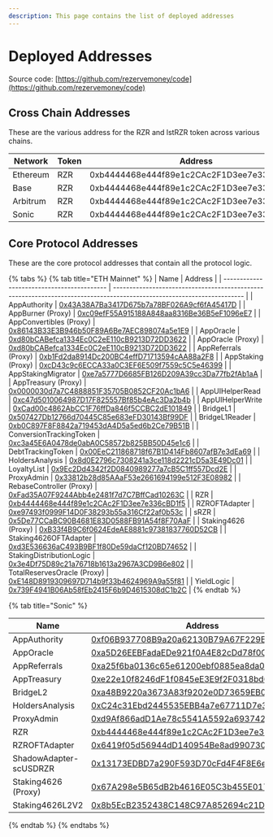 ```yaml
---
description: This page contains the list of deployed addresses
---
```


# Deployed Addresses

Source code: [https://github.com/rezervemoney/code](https://github.com/rezervemoney/code)

## Cross Chain Addresses

These are the various address for the RZR and lstRZR token across various chains.&#x20;

<table><thead><tr><th width="133.91015625">Network</th><th width="99.3828125">Token</th><th>Address</th></tr></thead><tbody><tr><td>Ethereum</td><td>RZR</td><td>0xb4444468e444f89e1c2CAc2F1D3ee7e336cBD1f5</td></tr><tr><td>Base</td><td>RZR</td><td>0xb4444468e444f89e1c2CAc2F1D3ee7e336cBD1f5</td></tr><tr><td>Arbitrum</td><td>RZR</td><td>0xb4444468e444f89e1c2CAc2F1D3ee7e336cBD1f5</td></tr><tr><td>Sonic</td><td>RZR</td><td>0xb4444468e444f89e1c2CAc2F1D3ee7e336cBD1f5</td></tr></tbody></table>

## Core Protocol Addresses

These are the core protocol addresses that contain all the protocol logic.

{% tabs %}
{% tab title="ETH Mainnet" %}
| Name                                       | Address                                                                                                                |
| ------------------------------------------ | ---------------------------------------------------------------------------------------------------------------------- |
| AppAuthority                               | [0x43A38A7Ba3417D675b7a78BF026A9cf6fA45417D](https://etherscan.io/contract/0x43A38A7Ba3417D675b7a78BF026A9cf6fA45417D) |
| AppBurner (Proxy)                          | [0xc09efF55A915188A848aa8316Be36B5eF1096eE7](https://etherscan.io/contract/0xc09efF55A915188A848aa8316Be36B5eF1096eE7) |
| AppConvertibles (Proxy)                    | [0x86143B33E3B946b50F89A6Be7AEC898074a5e1E9](https://etherscan.io/contract/0x86143B33E3B946b50F89A6Be7AEC898074a5e1E9) |
| AppOracle                                  | [0xd80bCABefca1334Ec0C2eE110cB9213D72DD3622](https://etherscan.io/contract/0xd80bCABefca1334Ec0C2eE110cB9213D72DD3622) |
| AppOracle (Proxy)                          | [0xd80bCABefca1334Ec0C2eE110cB9213D72DD3622](https://etherscan.io/contract/0xd80bCABefca1334Ec0C2eE110cB9213D72DD3622) |
| AppReferrals (Proxy)                       | [0xb1Fd2da8914Dc200BC4effD71713594cAA88a2F8](https://etherscan.io/contract/0xb1Fd2da8914Dc200BC4effD71713594cAA88a2F8) |
| AppStaking (Proxy)                         | [0xcD43c9c6ECCA33a0C3EF6E509f7559c5C5e46399](https://etherscan.io/contract/0xcD43c9c6ECCA33a0C3EF6E509f7559c5C5e46399) |
| AppStakingMigrator                         | [0xe7a5777D6685FB126D209A39cc3Da77fb2fAb1aA](https://etherscan.io/contract/0xe7a5777D6685FB126D209A39cc3Da77fb2fAb1aA) |
| AppTreasury (Proxy)                        | [0x0000030d7a7C4888851F35705B0852CF20Ac1bA6](https://etherscan.io/contract/0x0000030d7a7C4888851F35705B0852CF20Ac1bA6) |
| AppUIHelperRead                            | [0xc47d5010064987D17F825557Bf85b4eAc3Da2b4b](https://etherscan.io/contract/0xc47d5010064987D17F825557Bf85b4eAc3Da2b4b) |
| AppUIHelperWrite                           | [0xCad00c4862AbCC1F76ffDa846f5CCBC2dE101849](https://etherscan.io/contract/0xCad00c4862AbCC1F76ffDa846f5CCBC2dE101849) |
| BridgeL1                                   | [0x507427Db12766d70445C85e683eFD30143Bf99DF](https://etherscan.io/contract/0x507427Db12766d70445C85e683eFD30143Bf99DF) |
| BridgeL1Reader                             | [0xb0C897F8F8842a719453dA4D5a5ed6b2Ce79B51B](https://etherscan.io/contract/0xb0C897F8F8842a719453dA4D5a5ed6b2Ce79B51B) |
| ConversionTrackingToken                    | [0xc3a45E6A0478de0abA0C58572b825BB50D45e1c6](https://etherscan.io/contract/0xc3a45E6A0478de0abA0C58572b825BB50D45e1c6) |
| DebtTrackingToken                          | [0x00EeC211868718f67B1D414Fb8607afB7e3dEa69](https://etherscan.io/contract/0x00EeC211868718f67B1D414Fb8607afB7e3dEa69) |
| HoldersAnalysis                            | [0x8d0E2796c7308241a3ce118d2221cD5a3E49Dc01](https://etherscan.io/contract/0x8d0E2796c7308241a3ce118d2221cD5a3E49Dc01) |
| LoyaltyList                                | [0x9Ec2Dd4342f2D0840989277a7cB5C1ff557Dcd2E](https://etherscan.io/contract/0x9Ec2Dd4342f2D0840989277a7cB5C1ff557Dcd2E) |
| ProxyAdmin                                 | [0x33812b28d85AAaF53e2661694199e512F3E08982](https://etherscan.io/contract/0x33812b28d85AAaF53e2661694199e512F3E08982) |
| RebaseController (Proxy)                   | [0xFad35A07F9244Abb4e2481f7d7C7BffCad10263C](https://etherscan.io/contract/0xFad35A07F9244Abb4e2481f7d7C7BffCad10263C) |
| RZR                                        | [0xb4444468e444f89e1c2CAc2F1D3ee7e336cBD1f5](https://etherscan.io/contract/0xb4444468e444f89e1c2CAc2F1D3ee7e336cBD1f5) |
| RZROFTAdapter                              | [0xe97493f0999F14D0F38293b55a316Cf22af0b53c](https://etherscan.io/contract/0xe97493f0999F14D0F38293b55a316Cf22af0b53c) |
| sRZR                                       | [0x5De77CCaBC90B4681E83D0588FB91A54f8F70AaF](https://etherscan.io/contract/0x5De77CCaBC90B4681E83D0588FB91A54f8F70AaF) |
| Staking4626 (Proxy)                        | [0xB33f4B9C6f0624EdeAE8881c97381837760D52CB](https://etherscan.io/contract/0xB33f4B9C6f0624EdeAE8881c97381837760D52CB) |
| Staking4626OFTAdapter                      | [0xd3E536636aC493B9BF1f80De59daCf120BD74652](https://etherscan.io/contract/0xd3E536636aC493B9BF1f80De59daCf120BD74652) |
| StakingDistributionLogic                   | [0x3e4Df75D89c21a76718b1613a2967A3CD9B6e802](https://etherscan.io/contract/0x3e4Df75D89c21a76718b1613a2967A3CD9B6e802) |
| TotalReservesOracle (Proxy)                | [0xE148D8919309697D714b9f33b4624969A9a55f81](https://etherscan.io/contract/0xE148D8919309697D714b9f33b4624969A9a55f81) |
| YieldLogic                                 | [0x739F4941B06Ab58fEb2415F6b9D4615308dC1b2C](https://etherscan.io/contract/0x739F4941B06Ab58fEb2415F6b9D4615308dC1b2C) |
{% endtab %}

{% tab title="Sonic" %}

| Name                            | Address                                                                                                                |
| ------------------------------- | ---------------------------------------------------------------------------------------------------------------------- |
| AppAuthority                    | [0xf06B937708B9a20a62130B79A67F229EA65Ef309](https://sonicscan.org/contract/0xf06B937708B9a20a62130B79A67F229EA65Ef309) |
| AppOracle                       | [0xa5D26EEBFadaEDe921f0A4E82cDd78f0C9E37da0](https://sonicscan.org/contract/0xa5D26EEBFadaEDe921f0A4E82cDd78f0C9E37da0) |
| AppReferrals                    | [0xa25f6ba0136c65e61200ebf0885ea8da022e83fa](https://sonicscan.org/contract/0xa25f6ba0136c65e61200ebf0885ea8da022e83fa) |
| AppTreasury                     | [0xe22e10f8246dF1f0845eE3E9f2F0318bd60EFC85](https://sonicscan.org/contract/0xe22e10f8246dF1f0845eE3E9f2F0318bd60EFC85) |
| BridgeL2                        | [0xa48B9220a3673A83f9202e0D73659EB09da2a036](https://sonicscan.org/contract/0xa48B9220a3673A83f9202e0D73659EB09da2a036) |
| HoldersAnalysis                 | [0xC24c31Ebd2445535EBB4a7e67711D7e3638A2A58](https://sonicscan.org/contract/0xC24c31Ebd2445535EBB4a7e67711D7e3638A2A58) |
| ProxyAdmin                      | [0xd9Af866adD1Ae78c5541A5592a693742e8BeD0A2](https://sonicscan.org/contract/0xd9Af866adD1Ae78c5541A5592a693742e8BeD0A2) |
| RZR                             | [0xb4444468e444f89e1c2CAc2F1D3ee7e336cBD1f5](https://sonicscan.org/contract/0xb4444468e444f89e1c2CAc2F1D3ee7e336cBD1f5) |
| RZROFTAdapter                   | [0x6419f05d56944dD140954Be8ad9907304abB2f3a](https://sonicscan.org/contract/0x6419f05d56944dD140954Be8ad9907304abB2f3a) |
| ShadowAdapter-scUSDRZR          | [0x13173EDBD7a290F593D70cFd4F4F8E6eafDeBAf3](https://sonicscan.org/contract/0x13173EDBD7a290F593D70cFd4F4F8E6eafDeBAf3) |
| Staking4626 (Proxy)             | [0x67A298e5B65dB2b4616E05C3b455E017275f53cB](https://sonicscan.org/contract/0x67A298e5B65dB2b4616E05C3b455E017275f53cB) |
| Staking4626L2V2                 | [0x8b5EcB2352438C148C97A852694c21DD0351DAB9](https://sonicscan.org/contract/0x8b5EcB2352438C148C97A852694c21DD0351DAB9) |

{% endtab %}
{% endtabs %}
